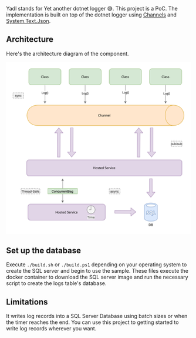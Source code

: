 Yadl stands for Yet another dotnet logger 😅. This project is a PoC. 
The implementation is built on top of the dotnet logger using [Channels](https://devblogs.microsoft.com/dotnet/an-introduction-to-system-threading-channels/) and [System.Text.Json](https://devblogs.microsoft.com/dotnet/try-the-new-system-text-json-apis/). 

## Architecture
Here's the architecture diagram of the component.

![Architecture Diagram](./architecture.png)

## Set up the database
Execute `./build.sh` or `./build.ps1` depending on your operating system to create the SQL server and begin to use the sample.
These files execute the docker container to download the SQL server image and run the necessary script to create the logs table's database.

## Limitations
It writes log records into a SQL Server Database using batch sizes or when the timer reaches the end. You can use this project to getting started to write log records wherever you want.